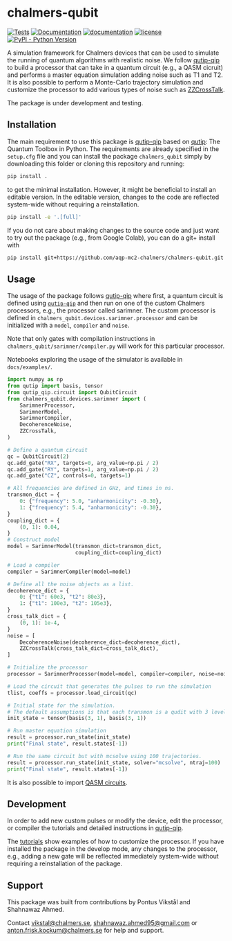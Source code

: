 # chalmers-qubit

[![Tests](https://github.com/aqp-mc2-chalmers/chalmers-qubit/actions/workflows/tests.yml/badge.svg)](https://github.com/aqp-mc2-chalmers/chalmers-qubit/actions/workflows/tests.yml) [![Documentation](https://github.com/aqp-mc2-chalmers/chalmers-qubit/actions/workflows/documentation.yml/badge.svg)](https://github.com/aqp-mc2-chalmers/chalmers-qubit/actions/workflows/documentation.yml) [![documentation](https://img.shields.io/badge/docs-mkdocs%20material-blue.svg?style=flat)](https://squidfunk.github.io/mkdocs-material/) [![license](https://img.shields.io/badge/License-BSD_3--Clause-orange.svg)](https://opensource.org/licenses/BSD-3-Clause) <a href="https://pypi.org/project/chalmers-qubit/"><img alt="PyPI - Python Version" src="https://img.shields.io/pypi/pyversions/chalmers-qubit"></a>

A simulation framework for Chalmers devices that can be used to simulate the running of quantum algorithms with realistic noise. We follow [qutip-qip](https://qutip-qip.readthedocs.io/en/stable/) to build a processor that can take in a quantum circuit (e.g., a QASM cicruit) and performs a master equation simulation adding noise such as T1 and T2. It is also possible to perform a Monte-Carlo trajectory simulation and customize the processor to add various types of noise such as [ZZCrossTalk](https://qutip-qip.readthedocs.io/en/latest/apidoc/qutip_qip.noise.html#qutip_qip.noise.ZZCrossTalk).

The package is under development and testing.

## Installation

The main requirement to use this package is [qutip-qip](https://qutip-qip.readthedocs.io/en/stable/) based on [qutip](https://qutip-qip.readthedocs.io/en/stable/): The Quantum Toolbox in Python. The requirements are already specified in the `setup.cfg` file and you can install the package `chalmers_qubit` simply by downloading this folder or cloning this repository and running:

```zsh
pip install .
```

to get the minimal installation. However, it might be beneficial to install an editable version. In the editable version, changes to the code are reflected system-wide without requiring a reinstallation.

```zsh
pip install -e '.[full]'
```

If you do not care about making changes to the source code and just want to try out the package (e.g., from Google Colab), you can do a git+ install with

```zsh
pip install git+https://github.com/aqp-mc2-chalmers/chalmers-qubit.git
```

## Usage

The usage of the package follows [qutip-qip](https://qutip-qip.readthedocs.io/en/stable/) where first, a quantum circuit is defined using [`qutip-qip`](https://qutip-qip.readthedocs.io/en/stable/qip-simulator.html) and then run on one of the custom Chalmers processors, e.g., the processor called sarimner. The custom processor is defined in `chalmers_qubit.devices.sarimner.processor` and can be initialized with a `model`, `compiler` and `noise`.

Note that only gates with compilation instructions in `chalmers_qubit/sarimner/compiler.py` will work for this particular processor.

Notebooks exploring the usage of the simulator is available in `docs/examples/`.

```python
import numpy as np
from qutip import basis, tensor
from qutip_qip.circuit import QubitCircuit
from chalmers_qubit.devices.sarimner import (
    SarimnerProcessor,
    SarimnerModel,
    SarimnerCompiler,
    DecoherenceNoise,
    ZZCrossTalk,
)

# Define a quantum circuit
qc = QubitCircuit(2)
qc.add_gate("RX", targets=0, arg_value=np.pi / 2)
qc.add_gate("RY", targets=1, arg_value=np.pi / 2)
qc.add_gate("CZ", controls=0, targets=1)

# All frequencies are defined in GHz, and times in ns.
transmon_dict = {
    0: {"frequency": 5.0, "anharmonicity": -0.30},
    1: {"frequency": 5.4, "anharmonicity": -0.30},
}
coupling_dict = {
    (0, 1): 0.04,
}
# Construct model
model = SarimnerModel(transmon_dict=transmon_dict,
                      coupling_dict=coupling_dict)

# Load a compiler
compiler = SarimnerCompiler(model=model)

# Define all the noise objects as a list.
decoherence_dict = {
    0: {"t1": 60e3, "t2": 80e3},
    1: {"t1": 100e3, "t2": 105e3},
}
cross_talk_dict = {
    (0, 1): 1e-4,
}
noise = [
    DecoherenceNoise(decoherence_dict=decoherence_dict),
    ZZCrossTalk(cross_talk_dict=cross_talk_dict),
]

# Initialize the processor
processor = SarimnerProcessor(model=model, compiler=compiler, noise=noise)

# Load the circuit that generates the pulses to run the simulation
tlist, coeffs = processor.load_circuit(qc)

# Initial state for the simulation.
# The default assumptions is that each transmon is a qudit with 3 levels.
init_state = tensor(basis(3, 1), basis(3, 1))

# Run master equation simulation
result = processor.run_state(init_state)
print("Final state", result.states[-1])

# Run the same circuit but with mcsolve using 100 trajectories.
result = processor.run_state(init_state, solver="mcsolve", ntraj=100)
print("Final state", result.states[-1])
```

It is also possible to import [QASM circuits](https://nbviewer.org/urls/qutip.org/qutip-tutorials/tutorials-v5/quantum-circuits/qasm.ipynb).

## Development

In order to add new custom pulses or modify the device, edit the processor, or compiler the tutorials and detailed instructions in [qutip-qip](https://qutip-qip.readthedocs.io/en/stable/).

The [tutorials](https://qutip.org/qutip-tutorials/) show examples of how to customize the processor. If you have installed the package in the develop mode, any changes to the processor, e.g., adding a new gate will be reflected immediately system-wide without requiring a reinstallation of the package.

## Support

This package was built from contributions by Pontus Vikstål and Shahnawaz Ahmed.

Contact vikstal@chalmers.se, shahnawaz.ahmed95@gmail.com or anton.frisk.kockum@chalmers.se for help and support.

